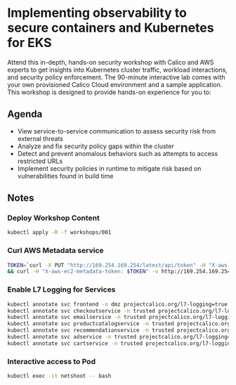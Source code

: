 # Implementing observability to secure containers and Kubernetes for EKS

Attend this in-depth, hands-on security workshop with Calico and AWS experts to get insights into Kubernetes cluster traffic, workload interactions, and security policy enforcement. The 90-minute interactive lab comes with your own provisioned Calico Cloud environment and a sample application. This workshop is designed to provide hands-on experience for you to:

## Agenda 

- View service-to-service communication to assess security risk from external threats
- Analyze and fix security policy gaps within the cluster
- Detect and prevent anomalous behaviors such as attempts to access restricted URLs
- Implement security policies in runtime to mitigate risk based on vulnerabilities found in build time

## Notes

### Deploy Workshop Content

```bash
kubectl apply -R -f workshops/001 
```

### Curl AWS Metadata service

```bash
TOKEN=`curl -X PUT "http://169.254.169.254/latest/api/token" -H "X-aws-ec2-metadata-token-ttl-seconds: 21600"` \
&& curl -H "X-aws-ec2-metadata-token: $TOKEN" -v http://169.254.169.254/latest/meta-data/
```

### Enable L7 Logging for Services

```bash
kubectl annotate svc frontend -n dmz projectcalico.org/l7-logging=true
kubectl annotate svc checkoutservice -n trusted projectcalico.org/l7-logging=true
kubectl annotate svc emailservice -n trusted projectcalico.org/l7-logging=true
kubectl annotate svc productcatalogservice -n trusted projectcalico.org/l7-logging=true
kubectl annotate svc recommendationservice -n trusted projectcalico.org/l7-logging=true
kubectl annotate svc adservice -n trusted projectcalico.org/l7-logging=true
kubectl annotate svc cartservice -n trusted projectcalico.org/l7-logging=true
```

### Interactive access to Pod

```bash
kubectl exec -it netshoot -- bash
```
